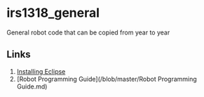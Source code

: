 # irs1318_general

General robot code that can be copied from year to year

## Links
1. [Installing Eclipse](https://wpilib.screenstepslive.com/s/currentCS/m/java/l/599681-installing-eclipse-c-java)
2. [Robot Programming Guide](/blob/master/Robot Programming Guide.md)
